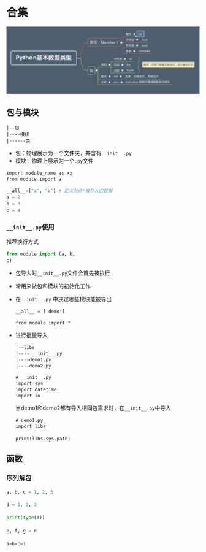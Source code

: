 # 合集

![](1.png)

## 包与模块

````
|--包
|----模块
|------类
````

* 包：物理展示为一个文件夹，并含有`__init__.py`
* 模块：物理上展示为一个`.py`文件

```` 
import module_name as xx
from module import a
````

````python
__all__=["a", "b"] # 定义允许*被导入的数据
a = 2
b = 3
c = 4
````

### `__init__.py`使用

推荐换行方式

````python
from module import (a, b,
c)
````

* 包导入时`__init__.py`文件会首先被执行

* 常用来做包和模块的初始化工作

* 在`__init__.py` 中决定哪些模块能被导出

  ```
  __all__ = ['demo']
  ```

  `````
  from module import *
  `````

* 进行批量导入

  ````
  |--libs
  |---- __init__.py
  |----demo1.py
  |----demo2.py
  ````

  ````
  # __init__.py
  import sys 
  import datetime
  import io
  ````

  当demo1和demo2都有导入相同包需求时，在`__init__.py`中导入

  ````
  # demo1.py
  import libs

  print(libs.sys.path)
  ````

## 函数

### 序列解包

```python
a, b, c = 1, 2, 3

d = 1, 2, 3

print(type(d))

e, f, g = d

a=b=c=1
```











